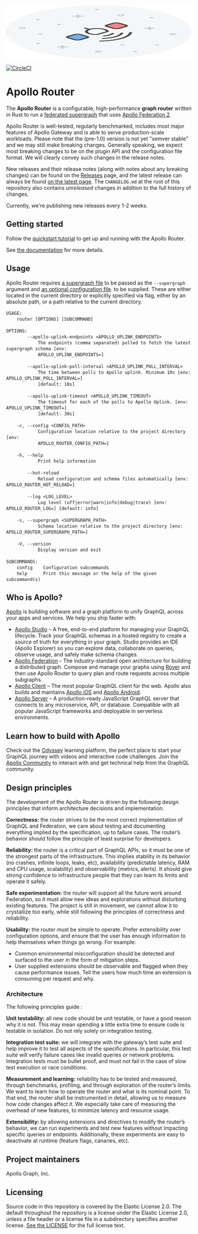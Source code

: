 <a href="#"><img src="https://raw.githubusercontent.com/apollographql/space-kit/main/src/illustrations/svgs/satellite1.svg" width="100%" height="144"></a>

[![CircleCI](https://circleci.com/gh/apollographql/router/tree/main.svg?style=shield)](https://circleci.com/gh/apollographql/router/tree/main)

# Apollo Router

The **Apollo Router** is a configurable, high-performance **graph router** written in Rust to run a [federated supergraph](https://www.apollographql.com/docs/federation/) that uses [Apollo Federation 2](https://www.apollographql.com/docs/federation/v2/federation-2/new-in-federation-2).

Apollo Router is well-tested, regularly benchmarked, includes most major features of Apollo Gateway and is able to serve production-scale workloads. Please note that the (pre-1.0) version is not yet "semver stable" and we may still make breaking changes. Generally speaking, we expect most breaking changes to be on the plugin API and the configuration file format. We will clearly convey such changes in the release notes.

New releases and their release notes (along with notes about any breaking changes) can be found on the [Releases](https://github.com/apollographql/router/releases) page, and the latest release can always be found [on the latest page](https://github.com/apollographql/router/releases/latest). The `CHANGELOG.md` at the root of this repository also contains _unreleased_ changes in addition to the full history of changes.

Currently, we're publishing new releases every 1-2 weeks.

## Getting started

Follow the [quickstart tutorial](https://www.apollographql.com/docs/router/quickstart/) to get up and running with the Apollo Router.

See [the documentation](https://www.apollographql.com/docs/router) for more details.

## Usage

Apollo Router requires [a supergraph file](https://www.apollographql.com/docs/rover/supergraphs/) to be passed as the `--supergraph` argument and [an optional configuration file](https://www.apollographql.com/docs/router/configuration/overview/#yaml-config-file).
to be supplied. These are either located in the current directory or explicitly
specified via flag, either by an absolute path, or a path relative to the current
directory.

```
USAGE:
    router [OPTIONS] [SUBCOMMAND]

OPTIONS:
        --apollo-uplink-endpoints <APOLLO_UPLINK_ENDPOINTS>
            The endpoints (comma separated) polled to fetch the latest supergraph schema [env:
            APOLLO_UPLINK_ENDPOINTS=]

        --apollo-uplink-poll-interval <APOLLO_UPLINK_POLL_INTERVAL>
            The time between polls to Apollo uplink. Minimum 10s [env: APOLLO_UPLINK_POLL_INTERVAL=]
            [default: 10s]

        --apollo-uplink-timeout <APOLLO_UPLINK_TIMEOUT>
            The timeout for each of the polls to Apollo Uplink. [env: APOLLO_UPLINK_TIMEOUT=]
            [default: 30s]

    -c, --config <CONFIG_PATH>
            Configuration location relative to the project directory [env:
            APOLLO_ROUTER_CONFIG_PATH=]

    -h, --help
            Print help information

        --hot-reload
            Reload configuration and schema files automatically [env: APOLLO_ROUTER_HOT_RELOAD=]

        --log <LOG_LEVEL>
            Log level (off|error|warn|info|debug|trace) [env: APOLLO_ROUTER_LOG=] [default: info]

    -s, --supergraph <SUPERGRAPH_PATH>
            Schema location relative to the project directory [env: APOLLO_ROUTER_SUPERGRAPH_PATH=]

    -V, --version
            Display version and exit

SUBCOMMANDS:
    config    Configuration subcommands
    help      Print this message or the help of the given subcommand(s)
```

## Who is Apollo?

[Apollo](https://apollographql.com/) is building software and a graph platform to unify GraphQL across your apps and services. We help you ship faster with:

- [Apollo Studio](https://www.apollographql.com/studio/develop/) – A free, end-to-end platform for managing your GraphQL lifecycle. Track your GraphQL schemas in a hosted registry to create a source of truth for everything in your graph. Studio provides an IDE (Apollo Explorer) so you can explore data, collaborate on queries, observe usage, and safely make schema changes.
- [Apollo Federation](https://www.apollographql.com/apollo-federation) – The industry-standard open architecture for building a distributed graph. Compose and manage your graphs using [Rover](https://www.apollographql.com/rover/) and then use Apollo Router to query plan and route requests across multiple subgraphs.
- [Apollo Client](https://www.apollographql.com/apollo-client/) – The most popular GraphQL client for the web. Apollo also builds and maintains [Apollo iOS](https://github.com/apollographql/apollo-ios) and [Apollo Android](https://github.com/apollographql/apollo-android).
- [Apollo Server](https://www.apollographql.com/docs/apollo-server/) – A production-ready JavaScript GraphQL server that connects to any microservice, API, or database. Compatible with all popular JavaScript frameworks and deployable in serverless environments.

## Learn how to build with Apollo

Check out the [Odyssey](https://odyssey.apollographql.com/) learning platform, the perfect place to start your GraphQL journey with videos and interactive code challenges. Join the [Apollo Community](https://community.apollographql.com/) to interact with and get technical help from the GraphQL community.

## Design principles

The development of the Apollo Router is driven by the following design principles that inform
architecture decisions and implementation.

**Correctness:** the router strives to be the most correct implementation of GraphQL and Federation, we care about testing and documenting everything implied by the specification, up to failure cases. The router’s behavior should follow the principle of least surprise for developers.

**Reliability:** the router is a critical part of GraphQL APIs, so it must be one of the strongest parts of the infrastructure. This implies stability in its behavior (no crashes, infinite loops, leaks, etc), availability (predictable latency, RAM and CPU usage, scalability) and observability (metrics, alerts). It should give strong confidence to infrastructure people that they can learn its limits and operate it safely.

**Safe experimentation:** the router will support all the future work around Federation, so it must allow new ideas and explorations without disturbing existing features. The project is still in movement, we cannot allow it to crystallize too early, while still following the principles of correctness and reliability.

**Usability:** the router must be simple to operate. Prefer extensibility over configuration options, and ensure that the user has enough information to help themselves when things go wrong. For example:

- Common environmental misconfiguration should be detected and surfaced to the user in the form of mitigation steps.
- User supplied extensions should be observable and flagged when they cause performance issues. Tell the users how much time an extension is consuming per request and why.

### Architecture

The following principles guide :

**Unit testability:** all new code should be unit testable, or have a good reason why it is not. This may mean spending a little extra time to ensure code is testable in isolation. Do not rely solely on integration testing.

**Integration test suite:** we will integrate with the gateway’s test suite and help improve it to test all aspects of the specifications. In particular, this test suite will verify failure cases like invalid queries or network problems. Integration tests must be bullet proof, and must not fail in the case of slow test execution or race conditions.

**Measurement and learning:** reliability has to be tested and measured, through benchmarks, profiling, and through exploration of the router’s limits. We want to learn how to operate the router and what is its nominal point. To that end, the router shall be instrumented in detail, allowing us to measure how code changes affect it. We especially take care of measuring the overhead of new features, to minimize latency and resource usage.

**Extensibility:** by allowing extensions and directives to modify the router’s behavior, we can run experiments and test new features without impacting specific queries or endpoints. Additionally, these experiments are easy to deactivate at runtime (feature flags, canaries, etc).

## Project maintainers

Apollo Graph, Inc.

## Licensing

Source code in this repository is covered by the Elastic License 2.0. The
default throughout the repository is a license under the Elastic License 2.0,
unless a file header or a license file in a subdirectory specifies another
license. [See the LICENSE](./LICENSE) for the full license text.
